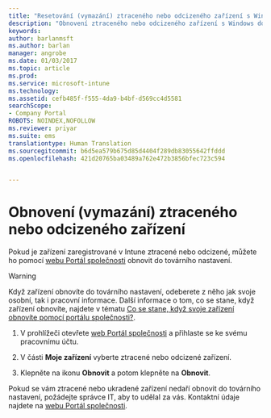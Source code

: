 ```yaml
---
title: "Resetování (vymazání) ztraceného nebo odcizeného zařízení s Windows | Dokumentace Microsoftu"
description: "Obnovení ztraceného nebo odcizeného zařízení s Windows do továrního nastavení"
keywords: 
author: barlanmsft
ms.author: barlan
manager: angrobe
ms.date: 01/03/2017
ms.topic: article
ms.prod: 
ms.service: microsoft-intune
ms.technology: 
ms.assetid: cefb485f-f555-4da9-b4bf-d569cc4d5581
searchScope:
- Company Portal
ROBOTS: NOINDEX,NOFOLLOW
ms.reviewer: priyar
ms.suite: ems
translationtype: Human Translation
ms.sourcegitcommit: b6d5ea579b675d85d4404f289db83055642ffddd
ms.openlocfilehash: 421d20765ba03489a762e472b3856bfec723c594


---
```



# <a name="reset-erase-your-lost-or-stolen-device"></a>Obnovení (vymazání) ztraceného nebo odcizeného zařízení

Pokud je zařízení zaregistrované v Intune ztracené nebo odcizené, můžete ho pomocí [webu Portál společnosti](http://portal.manage.microsoft.com) obnovit do továrního nastavení.


> [!WARNING]
> Když zařízení obnovíte do továrního nastavení, odeberete z něho jak svoje osobní, tak i pracovní informace. Další informace o tom, co se stane, když zařízení obnovíte, najdete v tématu [Co se stane, když svoje zařízení obnovíte pomocí portálu společnosti?](what-happens-if-you-reset-your-device-using-the-company-portal-windows.md).


1.  V prohlížeči otevřete [web Portál společnosti](http://portal.manage.microsoft.com) a přihlaste se ke svému pracovnímu účtu.

2.  V části **Moje zařízení** vyberte ztracené nebo odcizené zařízení.

3.  Klepněte na ikonu **Obnovit** a potom klepněte na **Obnovit**.

Pokud se vám ztracené nebo ukradené zařízení nedaří obnovit do továrního nastavení, požádejte správce IT, aby to udělal za vás. Kontaktní údaje najdete na [webu Portál společnosti](http://portal.manage.microsoft.com).



<!--HONumber=Dec16_HO2-->


